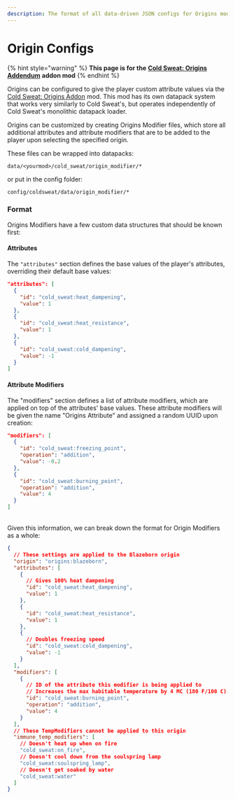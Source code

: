 ```yaml
---
description: The format of all data-driven JSON configs for Origins modifiers
---
```


# Origin Configs

{% hint style="warning" %}
**This page is for the** [**Cold Sweat: Origins Addendum**](https://www.curseforge.com/minecraft/mc-mods/cold-sweat-origins-addon) **addon mod**
{% endhint %}

Origins can be configured to give the player custom attribute values via the [Cold Sweat: Origins Addon](https://legacy.curseforge.com/minecraft/mc-mods/cold-sweat-origins-addon) mod. This mod has its own datapack system that works very similarly to Cold Sweat's, but operates independently of Cold Sweat's monolithic datapack loader.

Origins can be customized by creating Origins Modifier files, which store all additional attributes and attribute modifiers that are to be added to the player upon selecting the specified origin.

These files can be wrapped into datapacks:

`data/<yourmod>/cold_sweat/origin_modifier/*`

or put in the config folder:

`config/coldsweat/data/origin_modifier/*`



### Format

Origins Modifiers have a few custom data structures that should be known first:

#### Attributes

The `"attributes"` section defines the base values of the player's attributes, overriding their default base values:

```json
"attributes": [
  {
    "id": "cold_sweat:heat_dampening",
    "value": 1
  },
  {
    "id": "cold_sweat:heat_resistance",
    "value": 1
  },
  {
    "id": "cold_sweat:cold_dampening",
    "value": -1
  }
]
```



#### Attribute Modifiers

The "modifiers" section defines a list of attribute modifiers, which are applied on top of the attributes' base values. These attribute modifiers will be given the name "Origins Attribute" and assigned a random UUID upon creation:

```json
"modifiers": [
  {
    "id": "cold_sweat:freezing_point",
    "operation": "addition",
    "value": -0.2
  },
  {
    "id": "cold_sweat:burning_point",
    "operation": "addition",
    "value": 4
  }
]
```

\
Given this information, we can break down the format for Origin Modifiers as a whole:

```json
{
  // These settings are applied to the Blazeborn origin
  "origin": "origins:blazeborn",
  "attributes": [
    {
      // Gives 100% heat dampening
      "id": "cold_sweat:heat_dampening",
      "value": 1
    },
    {
      "id": "cold_sweat:heat_resistance",
      "value": 1
    },
    {
      // Doubles freezing speed
      "id": "cold_sweat:cold_dampening",
      "value": -1
    }
  ],
  "modifiers": [
    {
      // ID of the attribute this modifier is being applied to
      // Increases the max habitable temperature by 4 MC (180 F/100 C)
      "id": "cold_sweat:burning_point",
      "operation": "addition",
      "value": 4
    }
  ],
  // These TempModifiers cannot be applied to this origin
  "immune_temp_modifiers": [
    // Doesn't heat up when on fire
    "cold_sweat:on_fire",
    // Doesn't cool down from the soulspring lamp
    "cold_sweat:soulspring_lamp",
    // Doesn't get soaked by water
    "cold_sweat:water"
  ]
}
```
